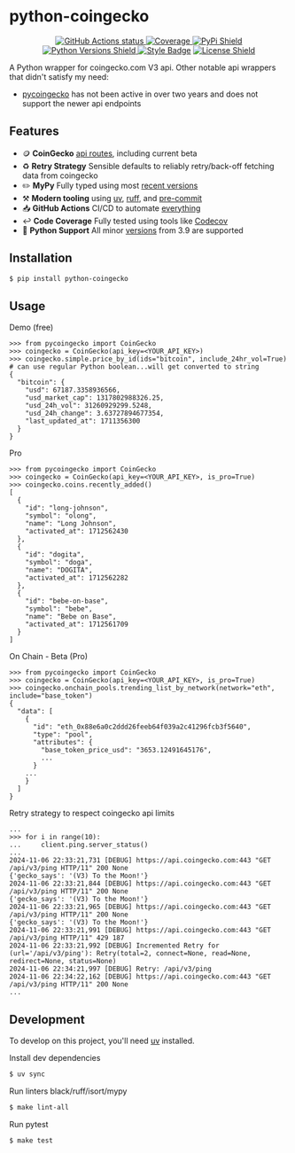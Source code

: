 # python-coingecko
<p align="center">
    <a href="https://github.com/nickatnight/python-coingecko/actions">
        <img alt="GitHub Actions status" src="https://github.com/nickatnight/python-coingecko/actions/workflows/main.yml/badge.svg">
    </a>
    <a href="https://codecov.io/gh/nickatnight/python-coingecko">
        <img alt="Coverage" src="https://codecov.io/gh/nickatnight/python-coingecko/branch/main/graph/badge.svg?token=I20H47UKRK"/>
    </a>
    <a href="https://pypi.org/project/python-coingecko/">
        <img alt="PyPi Shield" src="https://img.shields.io/pypi/v/python-coingecko">
    </a>
    <a href="https://www.python.org/downloads/">
        <img alt="Python Versions Shield" src="https://img.shields.io/badge/Python-3.9%20|%203.10%20|%203.11%20|%203.12|%203.13%20-blue?logo=python&logoColor=white">
    </a>
    <a href="https://github.com/psf/black"><img alt="Style Badge" src="https://img.shields.io/badge/code%20style-black-000000"></a>
    <a href="https://github.com/nickatnight/python-coingecko/blob/master/LICENSE">
        <img alt="License Shield" src="https://img.shields.io/github/license/nickatnight/python-coingecko">
    </a>
</p>
A Python wrapper for coingecko.com V3 api. Other notable api wrappers that didn't satisfy my need:

- [pycoingecko](https://github.com/man-c/pycoingecko) has not been active in over two years and does not support the newer api endpoints

## Features
- 🪙 **CoinGecko** [api routes](https://docs.coingecko.com/reference/introduction), including current beta
- ♻️ **Retry Strategy** Sensible defaults to reliably retry/back-off fetching data from coingecko
- ✏️ **MyPy** Fully typed using most [recent versions](https://mypy-lang.org/)
- ⚒️ **Modern tooling** using [uv](https://docs.astral.sh/uv/), [ruff](https://docs.astral.sh/ruff/), and [pre-commit](https://pre-commit.com/)
- 📥 **GitHub Actions** CI/CD to automate [everything](.github/workflows/main.yml)
- ↩️ **Code Coverage** Fully tested using tools like [Codecov](https://about.codecov.io/)
- 🐍 **Python Support** All minor [versions](https://www.python.org/downloads/) from 3.9 are supported

## Installation
```sh
$ pip install python-coingecko
```

## Usage
Demo (free)
```
>>> from pycoingecko import CoinGecko
>>> coingecko = CoinGecko(api_key=<YOUR_API_KEY>)
>>> coingecko.simple.price_by_id(ids="bitcoin", include_24hr_vol=True)  # can use regular Python boolean...will get converted to string
{
  "bitcoin": {
    "usd": 67187.3358936566,
    "usd_market_cap": 1317802988326.25,
    "usd_24h_vol": 31260929299.5248,
    "usd_24h_change": 3.63727894677354,
    "last_updated_at": 1711356300
  }
}

```

Pro
```
>>> from pycoingecko import CoinGecko
>>> coingecko = CoinGecko(api_key=<YOUR_API_KEY>, is_pro=True)
>>> coingecko.coins.recently_added()
[
  {
    "id": "long-johnson",
    "symbol": "olong",
    "name": "Long Johnson",
    "activated_at": 1712562430
  },
  {
    "id": "dogita",
    "symbol": "doga",
    "name": "DOGITA",
    "activated_at": 1712562282
  },
  {
    "id": "bebe-on-base",
    "symbol": "bebe",
    "name": "Bebe on Base",
    "activated_at": 1712561709
  }
]
```

On Chain - Beta (Pro)
```
>>> from pycoingecko import CoinGecko
>>> coingecko = CoinGecko(api_key=<YOUR_API_KEY>, is_pro=True)
>>> coingecko.onchain_pools.trending_list_by_network(network="eth", include="base_token")
{
  "data": [
    {
      "id": "eth_0x88e6a0c2ddd26feeb64f039a2c41296fcb3f5640",
      "type": "pool",
      "attributes": {
        "base_token_price_usd": "3653.12491645176",
        ...
      }
    ...
    }
  ]
}
```

Retry strategy to respect coingecko api limits
```
...
>>> for i in range(10):
...     client.ping.server_status()
...
2024-11-06 22:33:21,731 [DEBUG] https://api.coingecko.com:443 "GET /api/v3/ping HTTP/11" 200 None
{'gecko_says': '(V3) To the Moon!'}
2024-11-06 22:33:21,844 [DEBUG] https://api.coingecko.com:443 "GET /api/v3/ping HTTP/11" 200 None
{'gecko_says': '(V3) To the Moon!'}
2024-11-06 22:33:21,965 [DEBUG] https://api.coingecko.com:443 "GET /api/v3/ping HTTP/11" 200 None
{'gecko_says': '(V3) To the Moon!'}
2024-11-06 22:33:21,991 [DEBUG] https://api.coingecko.com:443 "GET /api/v3/ping HTTP/11" 429 187
2024-11-06 22:33:21,992 [DEBUG] Incremented Retry for (url='/api/v3/ping'): Retry(total=2, connect=None, read=None, redirect=None, status=None)
2024-11-06 22:34:21,997 [DEBUG] Retry: /api/v3/ping
2024-11-06 22:34:22,162 [DEBUG] https://api.coingecko.com:443 "GET /api/v3/ping HTTP/11" 200 None
...
```

## Development
To develop on this project, you'll need [uv](https://docs.astral.sh/uv/getting-started/installation/) installed.

Install dev dependencies
```sh
$ uv sync
```

Run linters black/ruff/isort/mypy
```sh
$ make lint-all
```

Run pytest
```sh
$ make test
```

